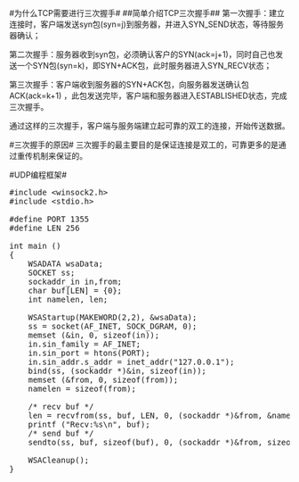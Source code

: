 #为什么TCP需要进行三次握手#
##简单介绍TCP三次握手##
第一次握手：建立连接时，客户端发送syn包(syn=j)到服务器，并进入SYN_SEND状态，等待服务器确认；

第二次握手：服务器收到syn包，必须确认客户的SYN(ack=j+1)，同时自己也发送一个SYN包(syn=k)，即SYN+ACK包，此时服务器进入SYN_RECV状态；

第三次握手：客户端收到服务器的SYN+ACK包，向服务器发送确认包ACK(ack=k+1)
，此包发送完毕，客户端和服务器进入ESTABLISHED状态，完成三次握手。

通过这样的三次握手，客户端与服务端建立起可靠的双工的连接，开始传送数据。

#三次握手的原因#
三次握手的最主要目的是保证连接是双工的，可靠更多的是通过重传机制来保证的。

#UDP编程框架#
<pre>
#include &lt;winsock2.h>
#include &lt;stdio.h>

#define PORT 1355
#define LEN 256

int main ()
{
	WSADATA wsaData;
	SOCKET ss;
	sockaddr_in in,from;
	char buf[LEN] = {0};
	int namelen, len;

	WSAStartup(MAKEWORD(2,2), &wsaData);
	ss = socket(AF_INET, SOCK_DGRAM, 0);
	memset (&in, 0, sizeof(in));
	in.sin_family = AF_INET;
	in.sin_port = htons(PORT);
	in.sin_addr.s_addr = inet_addr("127.0.0.1");
	bind(ss, (sockaddr *)&in, sizeof(in));
	memset (&from, 0, sizeof(from));
	namelen = sizeof(from);

	/* recv buf */
	len = recvfrom(ss, buf, LEN, 0, (sockaddr *)&from, &namelen);
	printf ("Recv:%s\n", buf);
	/* send buf */
	sendto(ss, buf, sizeof(buf), 0, (sockaddr *)&from, sizeof(from));

	WSACleanup();
}


</pre>
